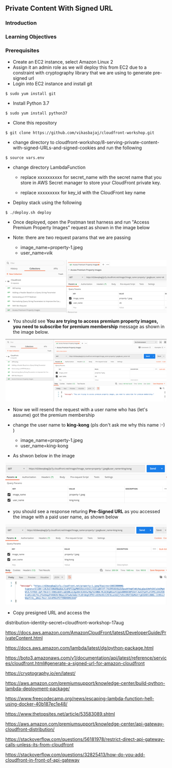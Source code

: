 ## Private Content With Signed URL

### Introduction

### Learning Objectives

### Prerequisites
- Create an EC2 instance, select Amazon Linux 2
- Assign it an admin role as we will deploy this from EC2 due to a constraint with cryptography library that we are using to generate pre-signed url
- Login into EC2 instance and install git
```
$ sudo yum install git
```
- Install Python 3.7
```
$ sudo yum install python37
```
- Clone this repository
```
$ git clone https://github.com/vikasbajaj/cloudfront-workshop.git
```

- change directory to cloudfront-workshop/8-serving-private-content-with-signed-URLs-and-signed-cookies and run the following

```
$ source vars.env
```
- change directory LambdaFunction 

  - replace xxxxxxxxxx for secret_name with the secret name that you store in AWS Secret manager to store your CloudFront private key.

  - replace xxxxxxxxx for key_id with the CloudFront key name

- Deploy stack using the following

````
$ ./deploy.sh deploy
````

- Once deployed, open the Postman test harness and run "Access Premium Property Images" request as shown in the image below

- Note: there are two request params that we are passing
  - image_name=property-1.jpeg
  - user_name=vik

![](./images/access-premium-images.png)

- You should see **You are trying to access premium property images, you need to subscribe for premium membership** message as shown in the image below.

![](./images/access-premium-images-access-denied.png)

- Now we will resend the request with a user name who has (let's assume) got the premium membership
- change the user name to **king-kong** (pls don't ask me why this name :-) )
  - image_name=property-1.jpeg
  - user_name=king-kong

- As shwon below in the image

![](./images/access-premium-images-valid-user.png)

- you should see a response returing **Pre-Signed URL** as you accessed the image with a paid user name, as shown below

![](./images/access-premium-images-valid-user-presigned-url.png)

- Copy presigned URL and access the 



distribution-identity-secret=cloudfront-workshop-17aug



https://docs.aws.amazon.com/AmazonCloudFront/latest/DeveloperGuide/PrivateContent.html


https://docs.aws.amazon.com/lambda/latest/dg/python-package.html

https://boto3.amazonaws.com/v1/documentation/api/latest/reference/services/cloudfront.html#generate-a-signed-url-for-amazon-cloudfront

https://cryptography.io/en/latest/

https://aws.amazon.com/premiumsupport/knowledge-center/build-python-lambda-deployment-package/



https://www.freecodecamp.org/news/escaping-lambda-function-hell-using-docker-40b187ec1e48/

https://www.thetopsites.net/article/53583089.shtml


https://aws.amazon.com/premiumsupport/knowledge-center/api-gateway-cloudfront-distribution/

https://stackoverflow.com/questions/56181978/restrict-direct-api-gateway-calls-unless-its-from-cloudfront



https://stackoverflow.com/questions/32825413/how-do-you-add-cloudfront-in-front-of-api-gateway